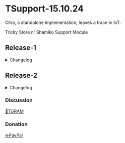 # TSupport-15.10.24

Citra, a standalone implementation, leaves a trace in IoT.

Tricky Store n' Shamiko Support Module

## Release-1
<details>
<summary>Changelog</summary>

- Add Rooting Method Detection
- Fix KSU Installation Fail
- Support for Magisk lower than 27008
</details>

## Release-2
<details>
<summary>Changelog</summary>

- Auto add app to target.txt
</details>

### Discussion
[💬TGRAM](https://t.me/citraintegritytrick/3)
### Donation
[☕PayPal](https://paypal.me/CitraStanalone?country.x=US&locale.x=en_US)